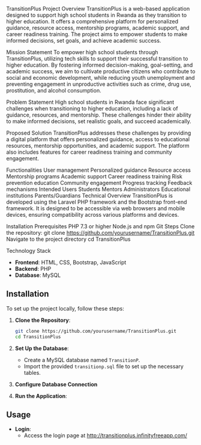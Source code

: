 TransitionPlus
Project Overview
TransitionPlus is a web-based application designed to support high school students in Rwanda as they transition to higher education. It offers a comprehensive platform for personalized guidance, resource access, mentorship programs, academic support, and career readiness training. The project aims to empower students to make informed decisions, set goals, and achieve academic success.

Mission Statement
To empower high school students through TransitionPlus, utilizing tech skills to support their successful transition to higher education. By fostering informed decision-making, goal-setting, and academic success, we aim to cultivate productive citizens who contribute to social and economic development, while reducing youth unemployment and preventing engagement in unproductive activities such as crime, drug use, prostitution, and alcohol consumption.

Problem Statement
High school students in Rwanda face significant challenges when transitioning to higher education, including a lack of guidance, resources, and mentorship. These challenges hinder their ability to make informed decisions, set realistic goals, and succeed academically.

Proposed Solution
TransitionPlus addresses these challenges by providing a digital platform that offers personalized guidance, access to educational resources, mentorship opportunities, and academic support. The platform also includes features for career readiness training and community engagement.

Functionalities
User management
Personalized guidance
Resource access
Mentorship programs
Academic support
Career readiness training
Risk prevention education
Community engagement
Progress tracking
Feedback mechanisms
Intended Users
Students
Mentors
Administrators
Educational institutions
Parents/Guardians
Technical Overview
TransitionPlus is developed using the Laravel PHP framework and the Bootstrap front-end framework. It is designed to be accessible via web browsers and mobile devices, ensuring compatibility across various platforms and devices.


Installation
Prerequisites
PHP 7.3 or higher
Node.js and npm
Git
Steps
Clone the repository:
git clone https://github.com/yourusername/TransitionPlus.git
Navigate to the project directory cd TransitionPlus


Technology Stack
- **Frontend**: HTML, CSS, Bootstrap, JavaScript
- **Backend**: PHP
- **Database**: MySQL

## Installation
To set up the project locally, follow these steps:

1. **Clone the Repository**:
    ```bash
    git clone https://github.com/yourusername/TransitionPlus.git
    cd TransitionPlus
    ```

2. **Set Up the Database**:
    - Create a MySQL database named `TransitionP`.
    - Import the provided `transitionp.sql` file to set up the necessary tables.

3. **Configure Database Connection**

4. **Run the Application**:
 
## Usage
- **Login**:
  - Access the login page at http://transitionplus.infinityfreeapp.com/
